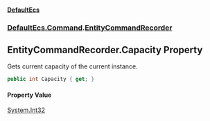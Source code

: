 #### [DefaultEcs](DefaultEcs.md 'DefaultEcs')
### [DefaultEcs.Command](DefaultEcs.md#DefaultEcs.Command 'DefaultEcs.Command').[EntityCommandRecorder](EntityCommandRecorder.md 'DefaultEcs.Command.EntityCommandRecorder')

## EntityCommandRecorder.Capacity Property

Gets current capacity of the current instance.

```csharp
public int Capacity { get; }
```

#### Property Value
[System.Int32](https://docs.microsoft.com/en-us/dotnet/api/System.Int32 'System.Int32')